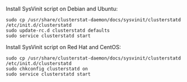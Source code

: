 Install SysVinit script on Debian and Ubuntu:

    sudo cp /usr/share/clusterstat-daemon/docs/sysvinit/clusterstatd /etc/init.d/clusterstatd
    sudo update-rc.d clusterstatd defaults
    sudo service clusterstatd start

Install SysVinit script on Red Hat and CentOS:

    sudo cp /usr/share/clusterstat-daemon/docs/sysvinit/clusterstatd /etc/init.d/clusterstatd
    sudo chkconfig clusterstatd on
    sudo service clusterstatd start

